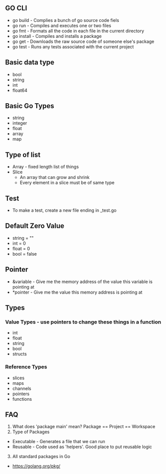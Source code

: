 ## GO CLI
- go build - Complies a bunch of go source code fiels
- go run - Compiles and executes one or two files
- go fmt - Formats all the code in each file in the current directory
- go install - Compiles and installs a package
- go get - Downloads the raw source code of someone else's package
- go test - Runs any tests associated with the current project

## Basic data type
- bool
- string
- int
- float64

## Basic Go Types
- string
- integer
- float
- array
- map

## Type of list
- Array - fixed length list of things
- Slice 
  - An array that can grow and shrink
  - Every element in a slice must be of same type

## Test
- To make a test, create a new file ending in _test.go

## Default Zero Value
- string = ""
- int = 0
- float = 0
- bool = false

## Pointer
- &variable - Give me the memory address of the value this variable is pointing at
- *pointer - Give me the value this memory address is pointing at

## Types
### Value Types - use pointers to change these things in a function
- int
- float
- string
- bool
- structs

### Reference Types
- slices
- maps
- channels
- pointers
- functions

## FAQ
1. What does 'package main' mean?
Package == Project == Workspace
2. Type of Packages
- Executable - Generates a file that we can run
- Reusable - Code used as 'helpers'. Good place to put reusable logic
3. All standard packages in Go
- https://golang.org/pkg/